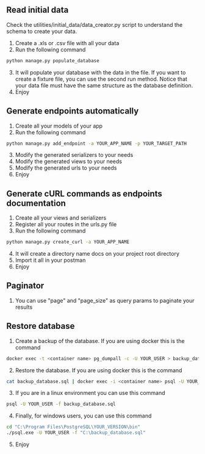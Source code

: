 ## Read initial data
Check the utilities/initial_data/data_creator.py script to understand the schema to create your data.

1. Create a .xls or .csv file with all your data
2. Run the following command
```python
python manage.py populate_database
```
3. It will populate your database with the data in the file. If you want to create a fixture file, you can use the second run method. Notice that your data file must have the same structure as the database definition.
4. Enjoy

## Generate endpoints automatically
1. Create all your models of your app
2. Run the following command
```bash
python manage.py add_endpoint -a YOUR_APP_NAME -p YOUR_TARGET_PATH
```
3. Modify the generated serializers to your needs
4. Modify the generated views to your needs
5. Modify the generated urls to your needs
6. Enjoy

## Generate cURL commands as endpoints documentation
1. Create all your views and serializers
2. Register all your routes in the urls.py file
3. Run the following command
```bash
python manage.py create_curl -a YOUR_APP_NAME
```
4. It will create a directory name docs on your project root directory
5. Import it all in your postman
6. Enjoy

## Paginator
1. You can use "page" and "page_size" as query params to paginate your results

## Restore database
1. Create a backup of the database. If you are using docker this is the command
```bash
docker exec -t <container name> pg_dumpall -c -U YOUR_USER > backup_database.sql
```
2. Restore the database. If you are using docker this is the command
```bash
cat backup_database.sql | docker exec -i <container name> psql -U YOUR_USER
```
3. If you are in a linux environment you can use this command
```bash
psql -U YOUR_USER -f backup_database.sql
```
4. Finally, for windows users, you can use this command
```bash
cd "C:\Program Files\PostgreSQL\YOUR_VERSION\bin"
./psql.exe -U YOUR_USER -f "C:\backup_database.sql"
```
5. Enjoy